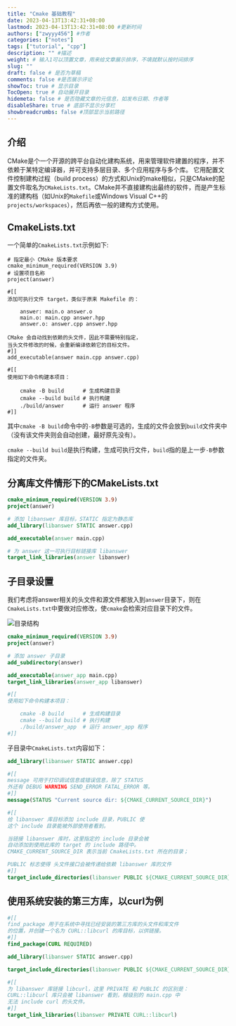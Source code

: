 ```yaml
---
title: "Cmake 基础教程"
date: 2023-04-13T13:42:31+08:00
lastmod: 2023-04-13T13:42:31+08:00 #更新时间
authors: ["zwyyy456"] #作者
categories: ["notes"]
tags: ["tutorial", "cpp"]
description: "" #描述
weight: # 输入1可以顶置文章，用来给文章展示排序，不填就默认按时间排序
slug: ""
draft: false # 是否为草稿
comments: false #是否展示评论
showToc: true # 显示目录
TocOpen: true # 自动展开目录
hidemeta: false # 是否隐藏文章的元信息，如发布日期、作者等
disableShare: true # 底部不显示分享栏
showbreadcrumbs: false #顶部显示当前路径
---
```

## 介绍
CMake是个一个开源的跨平台自动化建构系统，用来管理软件建置的程序，并不依赖于某特定编译器，并可支持多层目录、多个应用程序与多个库。 它用配置文件控制建构过程（build process）的方式和Unix的make相似，只是CMake的配置文件取名为`CMakeLists.txt`。CMake并不直接建构出最终的软件，而是产生标准的建构档（如Unix的`Makefile`或Windows Visual C++的`projects/workspaces`），然后再依一般的建构方式使用。

## CmakeLists.txt
一个简单的`CmakeLists.txt`示例如下:
```
# 指定最小 CMake 版本要求
cmake_minimum_required(VERSION 3.9)
# 设置项目名称
project(answer)

#[[
添加可执行文件 target，类似于原来 Makefile 的：

    answer: main.o answer.o
    main.o: main.cpp answer.hpp
    answer.o: answer.cpp answer.hpp

CMake 会自动找到依赖的头文件，因此不需要特别指定，
当头文件修改的时候，会重新编译依赖它的目标文件。
#]]
add_executable(answer main.cpp answer.cpp)

#[[
使用如下命令构建本项目：

    cmake -B build      # 生成构建目录
    cmake --build build # 执行构建
    ./build/answer      # 运行 answer 程序
#]]
```

其中`cmake -B build`命令中的`-B`参数是可选的，生成的文件会放到`build`文件夹中（没有该文件夹则会自动创建，最好原先没有）。

`cmake --build build`是执行构建，生成可执行文件，`build`指的是上一步`-B`参数指定的文件夹。

## 分离库文件情形下的CMakeLists.txt
```cmake
cmake_minimum_required(VERSION 3.9)
project(answer)

# 添加 libanswer 库目标，STATIC 指定为静态库
add_library(libanswer STATIC answer.cpp)

add_executable(answer main.cpp)

# 为 answer 这一可执行目标链接库 libanswer
target_link_libraries(answer libanswer)
```

## 子目录设置
我们考虑将answer相关的头文件和源文件都放入到`answer`目录下，则在`CmakeLists.txt`中要做对应修改，使`cmake`会检索对应目录下的文件。

![目录结构](https://pic-upyun.zwyyy456.tech/smms/2023-12-26-065845.png)


```cmake
cmake_minimum_required(VERSION 3.9)
project(answer)

# 添加 answer 子目录
add_subdirectory(answer)

add_executable(answer_app main.cpp)
target_link_libraries(answer_app libanswer)

#[[
使用如下命令构建本项目：

    cmake -B build      # 生成构建目录
    cmake --build build # 执行构建
    ./build/answer_app  # 运行 answer_app 程序
#]]
```

子目录中`CmakeLists.txt`内容如下：
```cmake
add_library(libanswer STATIC answer.cpp)

#[[
message 可用于打印调试信息或错误信息，除了 STATUS
外还有 DEBUG WARNING SEND_ERROR FATAL_ERROR 等。
#]]
message(STATUS "Current source dir: ${CMAKE_CURRENT_SOURCE_DIR}")

#[[
给 libanswer 库目标添加 include 目录，PUBLIC 使
这个 include 目录能被外部使用者看到。

当链接 libanswer 库时，这里指定的 include 目录会被
自动添加到使用此库的 target 的 include 路径中。
CMAKE_CURRENT_SOURCE_DIR 表示当前 CmakeLists.txt 所在的目录；

PUBLIC 标志使得 头文件接口会被传递给依赖 libanswer 库的文件
#]]
target_include_directories(libanswer PUBLIC ${CMAKE_CURRENT_SOURCE_DIR}/include)
```

## 使用系统安装的第三方库，以curl为例
```cmake
#[[
find_package 用于在系统中寻找已经安装的第三方库的头文件和库文件
的位置，并创建一个名为 CURL::libcurl 的库目标，以供链接。
#]]
find_package(CURL REQUIRED)

add_library(libanswer STATIC answer.cpp)

target_include_directories(libanswer PUBLIC ${CMAKE_CURRENT_SOURCE_DIR}/include)

#[[
为 libanswer 库链接 libcurl，这里 PRIVATE 和 PUBLIC 的区别是：
CURL::libcurl 库只会被 libanswer 看到，根级别的 main.cpp 中
无法 include curl 的头文件。
#]]
target_link_libraries(libanswer PRIVATE CURL::libcurl)
```